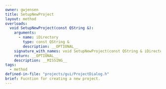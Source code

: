 ```yaml
---
owner: gwjensen
title: SetupNewProject
layout: method
overloads:
  void SetupNewProject(const QString &):
    arguments:
      - name: iDirectory
        type: const QString &
        description: __OPTIONAL__
    signature_with_names: void SetupNewProject(const QString & iDirectory)
    return: __OPTIONAL__
    description: __MISSING__
tags:
  - method
defined-in-file: "projects/gui/ProjectDialog.h"
brief: Fucntion for creating a new project.
---
```

